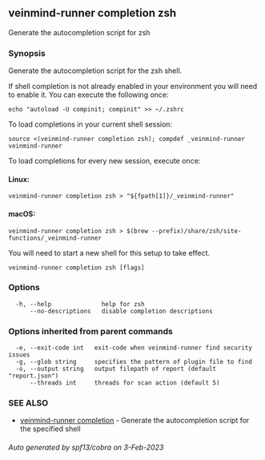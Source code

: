 ## veinmind-runner completion zsh

Generate the autocompletion script for zsh

### Synopsis

Generate the autocompletion script for the zsh shell.

If shell completion is not already enabled in your environment you will need
to enable it.  You can execute the following once:

	echo "autoload -U compinit; compinit" >> ~/.zshrc

To load completions in your current shell session:

	source <(veinmind-runner completion zsh); compdef _veinmind-runner veinmind-runner

To load completions for every new session, execute once:

#### Linux:

	veinmind-runner completion zsh > "${fpath[1]}/_veinmind-runner"

#### macOS:

	veinmind-runner completion zsh > $(brew --prefix)/share/zsh/site-functions/_veinmind-runner

You will need to start a new shell for this setup to take effect.


```
veinmind-runner completion zsh [flags]
```

### Options

```
  -h, --help              help for zsh
      --no-descriptions   disable completion descriptions
```

### Options inherited from parent commands

```
  -e, --exit-code int   exit-code when veinmind-runner find security issues
  -g, --glob string     specifies the pattern of plugin file to find
  -o, --output string   output filepath of report (default "report.json")
      --threads int     threads for scan action (default 5)
```

### SEE ALSO

* [veinmind-runner completion](veinmind-runner_completion.md)	 - Generate the autocompletion script for the specified shell

###### Auto generated by spf13/cobra on 3-Feb-2023
